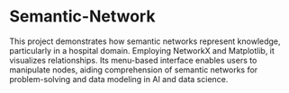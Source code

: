 # Semantic-Network
 This project demonstrates how semantic networks represent knowledge, particularly in a hospital domain. Employing NetworkX and Matplotlib, it visualizes relationships. Its menu-based interface enables users to manipulate nodes, aiding comprehension of semantic networks for problem-solving and data modeling in AI and data science.
